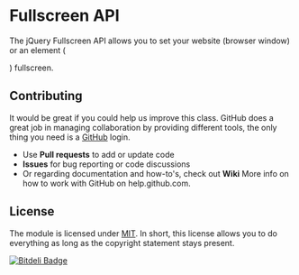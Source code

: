 # Fullscreen API

The jQuery Fullscreen API allows you to set your website (browser window) or an element (<div>) fullscreen.


## Contributing

It would be great if you could help us improve this class. GitHub does a great job in managing collaboration by providing different tools, the only thing you need is a [GitHub](http://github.com) login.

* Use **Pull requests** to add or update code
* **Issues** for bug reporting or code discussions
* Or regarding documentation and how-to's, check out **Wiki**
More info on how to work with GitHub on help.github.com.


## License

The module is licensed under [MIT](./LICENSE.md). In short, this license allows you to do everything as long as the copyright statement stays present.


[![Bitdeli Badge](https://d2weczhvl823v0.cloudfront.net/siesqo/fullscreen-api/trend.png)](https://bitdeli.com/free "Bitdeli Badge")


